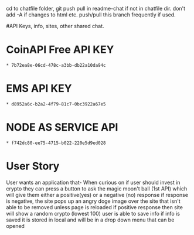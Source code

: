 cd to chatfile folder, git push pull in readme-chat
if not in chatfile dir. don't add -A if changes to html etc. 
push/pull this branch frequently if used.

#API Keys, info, sites, other shared chat.
# CoinAPI Free API KEY 
    * 7b72ea8e-06cd-478c-a3bb-db22a10da94c
# EMS API KEY 
    * d8952a6c-b2a2-4f79-81c7-0bc3922a67e5
# NODE AS SERVICE API 
    * f742dc80-ee75-4715-b022-220e5d9ed028


# User Story
User wants an application that-
When curious on if user should invest in crypto 
they can press a button to ask the magic moon't ball (1st API)
which will give them either a positive(yes) or a negative (no) response
if response is negative, the site pops up an angry doge image over the site that isn't able to be removed unless page is reloaded
if positive response then site will show a random crypto (lowest 100) 
user is able to save info
if info is saved it is stored in local and will be in a drop down menu that can be opened

